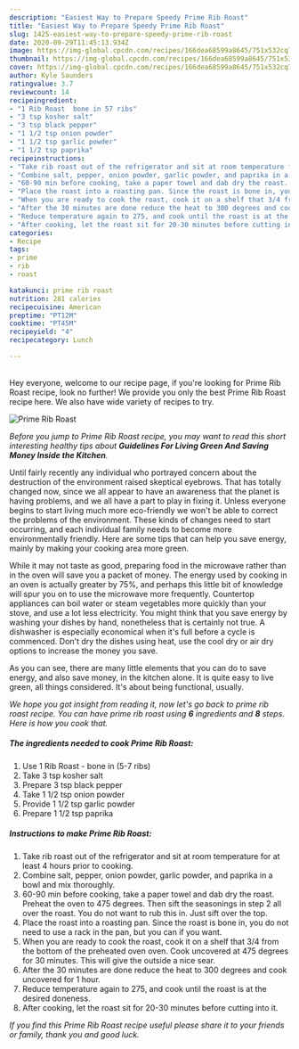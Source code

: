 ```yaml
---
description: "Easiest Way to Prepare Speedy Prime Rib Roast"
title: "Easiest Way to Prepare Speedy Prime Rib Roast"
slug: 1425-easiest-way-to-prepare-speedy-prime-rib-roast
date: 2020-09-29T11:45:13.934Z
image: https://img-global.cpcdn.com/recipes/166dea68599a8645/751x532cq70/prime-rib-roast-recipe-main-photo.jpg
thumbnail: https://img-global.cpcdn.com/recipes/166dea68599a8645/751x532cq70/prime-rib-roast-recipe-main-photo.jpg
cover: https://img-global.cpcdn.com/recipes/166dea68599a8645/751x532cq70/prime-rib-roast-recipe-main-photo.jpg
author: Kyle Saunders
ratingvalue: 3.7
reviewcount: 14
recipeingredient:
- "1 Rib Roast  bone in 57 ribs"
- "3 tsp kosher salt"
- "3 tsp black pepper"
- "1 1/2 tsp onion powder"
- "1 1/2 tsp garlic powder"
- "1 1/2 tsp paprika"
recipeinstructions:
- "Take rib roast out of the refrigerator and sit at room temperature for at least 4 hours prior to cooking."
- "Combine salt, pepper, onion powder, garlic powder, and paprika in a bowl and mix thoroughly."
- "60-90 min before cooking, take a paper towel and dab dry the roast. Preheat the oven to 475 degrees. Then sift the seasonings in step 2 all over the roast. You do not want to rub this in. Just sift over the top."
- "Place the roast into a roasting pan. Since the roast is bone in, you do not need to use a rack in the pan, but you can if you want."
- "When you are ready to cook the roast, cook it on a shelf that 3/4 from the bottom of the preheated oven oven. Cook uncovered at 475 degrees for 30 minutes. This will give the outside a nice sear."
- "After the 30 minutes are done reduce the heat to 300 degrees and cook uncovered for 1 hour."
- "Reduce temperature again to 275, and cook until the roast is at the desired doneness."
- "After cooking, let the roast sit for 20-30 minutes before cutting into it."
categories:
- Recipe
tags:
- prime
- rib
- roast

katakunci: prime rib roast 
nutrition: 281 calories
recipecuisine: American
preptime: "PT12M"
cooktime: "PT45M"
recipeyield: "4"
recipecategory: Lunch

---
```

<br>
Hey everyone, welcome to our recipe page, if you're looking for Prime Rib Roast recipe, look no further! We provide you only the best Prime Rib Roast recipe here. We also have wide variety of recipes to try.
<br>


![Prime Rib Roast](https://img-global.cpcdn.com/recipes/166dea68599a8645/751x532cq70/prime-rib-roast-recipe-main-photo.jpg)

<i>Before you jump to Prime Rib Roast recipe, you may want to read this short interesting healthy tips about 
<strong>Guidelines For Living Green And Saving Money Inside the Kitchen</strong>.</i>
</br>

Until fairly recently any individual who portrayed concern about the destruction of the environment raised skeptical eyebrows. That has totally changed now, since we all appear to have an awareness that the planet is having problems, and we all have a part to play in fixing it. Unless everyone begins to start living much more eco-friendly we won't be able to correct the problems of the environment. These kinds of changes need to start occurring, and each individual family needs to become more environmentally friendly. Here are some tips that can help you save energy, mainly by making your cooking area more green.

While it may not taste as good, preparing food in the microwave rather than in the oven will save you a packet of money. The energy used by cooking in an oven is actually greater by 75%, and perhaps this little bit of knowledge will spur you on to use the microwave more frequently. Countertop appliances can boil water or steam vegetables more quickly than your stove, and use a lot less electricity. You might think that you save energy by washing your dishes by hand, nonetheless that is certainly not true. A dishwasher is especially economical when it's full before a cycle is commenced. Don't dry the dishes using heat, use the cool dry or air dry options to increase the money you save.

As you can see, there are many little elements that you can do to save energy, and also save money, in the kitchen alone. It is quite easy to live green, all things considered. It's about being functional, usually.


<i>We hope you got insight from reading it, now let's go back to prime rib roast recipe. You can have prime rib roast using <strong>6</strong> ingredients and <strong>8</strong> steps. Here is how you cook that.
</i>

##### The ingredients needed to cook Prime Rib Roast:

1. Use 1 Rib Roast - bone in (5-7 ribs)
1. Take 3 tsp kosher salt
1. Prepare 3 tsp black pepper
1. Take 1 1/2 tsp onion powder
1. Provide 1 1/2 tsp garlic powder
1. Prepare 1 1/2 tsp paprika


##### Instructions to make Prime Rib Roast:

1. Take rib roast out of the refrigerator and sit at room temperature for at least 4 hours prior to cooking.
1. Combine salt, pepper, onion powder, garlic powder, and paprika in a bowl and mix thoroughly.
1. 60-90 min before cooking, take a paper towel and dab dry the roast. Preheat the oven to 475 degrees. Then sift the seasonings in step 2 all over the roast. You do not want to rub this in. Just sift over the top.
1. Place the roast into a roasting pan. Since the roast is bone in, you do not need to use a rack in the pan, but you can if you want.
1. When you are ready to cook the roast, cook it on a shelf that 3/4 from the bottom of the preheated oven oven. Cook uncovered at 475 degrees for 30 minutes. This will give the outside a nice sear.
1. After the 30 minutes are done reduce the heat to 300 degrees and cook uncovered for 1 hour.
1. Reduce temperature again to 275, and cook until the roast is at the desired doneness.
1. After cooking, let the roast sit for 20-30 minutes before cutting into it.


<i>If you find this Prime Rib Roast recipe useful please share it to your friends or family, thank you and good luck.</i>
